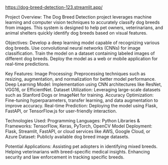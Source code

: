 https://dog-breed-detection-123.streamlit.app/

Project Overview:
The Dog Breed Detection project leverages machine learning and computer vision techniques to accurately classify dog breeds from images. This system is designed to help pet owners, veterinarians, and animal shelters quickly identify dog breeds based on visual features.

Objectives:
Develop a deep learning model capable of recognizing various dog breeds.
Use convolutional neural networks (CNNs) for image classification.
Train the model on a dataset containing labeled images of different dog breeds.
Deploy the model as a web or mobile application for real-time predictions.

Key Features:
Image Processing: Preprocessing techniques such as resizing, augmentation, and normalization for better model performance.
Deep Learning Model: Implementation using CNN architectures like ResNet, VGG16, or EfficientNet.
Dataset Utilization: Leveraging large-scale datasets such as Stanford Dogs or ImageNet for training.
Accuracy Optimization: Fine-tuning hyperparameters, transfer learning, and data augmentation to improve accuracy.
Real-time Prediction: Deploying the model using Flask, FastAPI, or TensorFlow.js for user-friendly interaction.

Technologies Used:
Programming Languages: Python
Libraries & Frameworks: TensorFlow, Keras, PyTorch, OpenCV
Model Deployment: Flask, Streamlit, FastAPI, or cloud services like AWS, Google Cloud, or Azure
Dataset: Publicly available dog breed image datasets.

Potential Applications:
Assisting pet adopters in identifying mixed breeds.
Helping veterinarians with breed-specific medical insights.
Enhancing security and law enforcement in tracking specific breeds.
